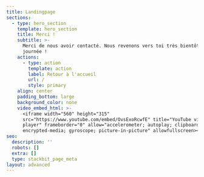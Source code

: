 ```yaml
---
title: Landingpage
sections:
  - type: hero_section
    template: hero_section
    title: Merci !
    subtitle: >-
      Merci de nous avoir contacté. Nous revenons vers toi très bientôt. Bonne
      journée !
    actions:
      - type: action
        template: action
        label: Retour à l'accueil
        url: /
        style: primary
    align: center
    padding_bottom: large
    background_color: none
    video_embed_html: >-
      <iframe width="560" height="315"
      src="https://www.youtube.com/embed/OvsExoRcwfE" title="YouTube video
      player" frameborder="0" allow="accelerometer; autoplay; clipboard-write;
      encrypted-media; gyroscope; picture-in-picture" allowfullscreen></iframe>
seo:
  description: ''
  robots: []
  extra: []
  type: stackbit_page_meta
layout: advanced
---
```

